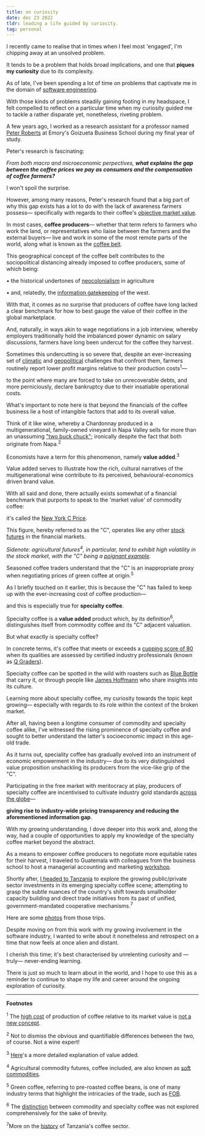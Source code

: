 ```yaml
---
title: on curiosity
date: dec 23 2022
tldr: leading a life guided by curiosity.
tag: personal
---
```


I recently came to realise that in times when I feel most 'engaged', I'm chipping away at an unsolved problem.

It tends to be a problem that holds broad implications, and one that **piques my curiosity** due to its complexity. 

As of late, I've been spending a lot of time on problems that captivate me in the domain of [software engineering](https://stackoverflow.com/questions/74831564/how-to-minimise-data-loss-when-migrating-a-high-traffic-dynamodb-table-in-order).

With those kinds of problems steadily gaining footing in my headspace, I felt compelled to reflect on a particular time when my curiosity guided me to tackle a rather disparate yet, nonetheless, riveting problem.

A few years ago, I worked as a research assistant for a professor named [Peter Roberts](https://goizueta.emory.edu/faculty/profiles/peter-roberts) at Emory's Goizueta Business School during my final year of study.

Peter's research is fascinating: 

*From both macro and microeconomic perpectives, **what explains the gap between the coffee prices we pay as consumers and the compensation of coffee farmers?***

I won't spoil the surprise. 

However, among many reasons, Peter's research found that a big part of why this gap exists has a lot to do with the lack of awareness farmers possess— specifically with regards to their coffee's [objective market value](https://youtu.be/Vw2FlVV3N3c?t=130). 

In most cases, **coffee producers**— whether that term refers to farmers who work the land, or representatives who liaise between the farmers and the external buyers— live and work in some of the most remote parts of the world, along what is known as the [coffee belt](https://en.wikipedia.org/wiki/Coffee_bean#/media/File:Bean_belt_(top_20_coffee_producers_2011).svg).

This geographical concept of the coffee belt contributes to the sociopolitical distancing already imposed to coffee producers, some of which being:

• the historical undertones of [neocolonialism](https://academic.oup.com/book/3156/chapter-abstract/144029491?redirectedFrom=fulltext) in agriculture

• and, relatedly, the [information gatekeeping](https://www.tandfonline.com/doi/abs/10.1080/23802014.2018.1557959) of the west.

With that, it comes as no surprise that producers of coffee have long lacked a clear benchmark for how to best gauge the value of their coffee in the global marketplace.

And, naturally, in ways akin to wage negotiations in a job interview, whereby employers traditionally hold the imbalanced power dynamic on salary discussions, farmers have long been undercut for the coffee they harvest. 

Sometimes this undercutting is so severe that, despite an ever-increasing set of [climatic](https://sites.lsa.umich.edu/sustainablefoodsystems/2015/09/18/coffee-killer-tracking-la-roya-the-fungus-threatening-coffees-future/) and [geopolitical](https://intelligence.coffee/2022/03/fertiliser-prices-coffee-growing-conflict-ukraine/) challenges that confront them, farmers routinely report lower profit margins relative to their production costs<sup>1</sup>— 

to the point where many are forced to take on unrecoverable debts, and more perniciously, declare bankruptcy due to their insatiable operational costs.

What's important to note here is that beyond the financials of the coffee business lie a host of intangible factors that add to its overall value.

Think of it like wine, whereby a Chardonnay produced in a multigenerational, family-owned vineyard in Napa Valley sells for more than an unassuming ["two buck chuck"](https://en.wikipedia.org/wiki/Charles_Shaw_wine); ironically despite the fact that both originate from Napa.<sup>2</sup>

Economists have a term for this phenomenon, namely **value added**.<sup>3</sup> 

Value added serves to illustrate how the rich, cultural narratives of the multigenerational wine contribute to its perceived, behavioural-economics driven brand value. 

With all said and done, there actually exists somewhat of a financial benchmark that purports to speak to the 'market value' of commodity coffee: 

it's called the [New York C Price](https://ycharts.com/indicators/new_york_arabica_coffee_price).

This figure, hereby referred to as the "C", operates like any other [stock futures](https://seekingalpha.com/article/4437307-what-are-stock-market-futures) in the financial markets. 

*Sidenote: agricultural futures<sup>4</sup>, in particular, tend to exhibit high volatility in the stock market, with the "C" being a [poignant example](https://www.ico.org/news/coffee-break-series-2e.pdf).* 

Seasoned coffee traders understand that the "C" is an inappropriate proxy when negotiating prices of green coffee at origin.<sup>5</sup> 

As I briefly touched on it earlier, this is because the "C" has failed to keep up with the ever-increasing cost of coffee production— 

and this is especially true for **specialty coffee**. 

Specialty coffee is a **value added** product which, by its definition<sup>6</sup>, distinguishes itself from commodity coffee and its "C" adjacent valuation.

But what exactly is specialty coffee?

In concrete terms, it's coffee that meets or exceeds a [cupping score of 80](https://www.thirdwavecoffeeroasters.com/blogs/blog/what-is-speciality-coffee-and-how-is-it-graded) when its qualities are assessed by certified industry professionals (known as [Q Graders](https://www.coffeeinstitute.org/certification/people/q-graders)). 

Specialty coffee can be spotted in the wild with roasters such as [Blue Bottle](https://bluebottlecoffee.com/us/eng/collection/single-origin) that carry it, or through people like [James Hoffmann](https://youtu.be/7SM2Jrot-ZM) who share insights into its culture.

Learning more about specialty coffee, my curiosity towards the topic kept growing— especially with regards to its role within the context of the broken market. 

After all, having been a longtime consumer of commodity and specialty coffee alike, I've witnessed the rising prominence of specialty coffee and sought to better understand the latter's socioeconomic impact in this age-old trade.

As it turns out, speciality coffee has gradually evolved into an instrument of economic empowerment in the industry— due to its very distinguished value proposition unshackling its producers from the vice-like grip of the "C".

Participating in the free market with meritocracy at play, producers of specialty coffee are incentivised to cultivate industry gold standards [across the globe](https://allianceforcoffeeexcellence.org/brazil-2021/#1640023456252-075acb18-b088)— 

**giving rise to industry-wide pricing transparency and reducing the aforementioned information gap**. 

With my growing understanding, I dove deeper into this work and, along the way, had a couple of opportunities to apply my knowledge of the specialty coffee market beyond the abstract.

As a means to empower coffee producers to negotiate more equitable rates for their harvest, I traveled to Guatemala with  colleagues from the business school to host a managerial accounting and marketing [workshop](https://www.youtube.com/watch?v=41O5mTJ_tnU&t=15s).

Shortly after, [I headed to Tanzania](https://drive.google.com/file/d/13skTHbeOnTvYvPPq2eBlGeugpEM2kCSu/view?usp=sharing) to explore the growing public/private sector investments in its emerging specialty coffee scene; attempting to grasp the subtle nuances of the country's shift towards smallholder capacity building and direct trade initiatives from its past of unified, government-mandated cooperative mechanisms.<sup>7</sup>  

Here are some [photos](https://photos.app.goo.gl/phhvnWo5731pDw8J9) from those trips. 

Despite moving on from this work with my growing involvement in the software industry, I wanted to write about it nonetheless and retrospect on a time that now feels at once alien and distant.

I cherish this time; it's best characterised by unrelenting curiosity and —truly— never-ending learning.

There is just so much to learn about in the world, and I hope to use this as a reminder to continue to shape my life and career around the ongoing exploration of curiosity.  

<hr>

**Footnotes**

<sup>1</sup> The [high cost](https://dailycoffeenews.com/2019/05/30/the-cost-of-financially-sustainable-coffee-production-a-study-by-fair-trade-usa-and-cornell-university/) of production of coffee relative to its market value is [not a new concept](http://www.ico.org/documents/cy2015-16/icc-117-6e-economic-sustainability.pdf?utm_source=ICO+Public+List&utm_campaign=1f5939c2cf-6th-Forum-Coffee-Sector-Finance-22Aug16-PR&utm_medium=email&utm_term=0_61b9999858-1f5939c2cf-246084033&mc_cid=1f5939c2cf). 

<sup>2</sup> Not to dismiss the obvious and quantifiable differences between the two, of course. Not a wine expert!

<sup>3</sup> [Here](https://www.investopedia.com/terms/v/valueadded.asp)'s a more detailed explanation of value added.

<sup>4</sup> Agricultural commodity futures, coffee included, are also known as [soft commodities](https://www.investopedia.com/terms/s/softcommodity.asp#:~:text=Understanding%20Soft%20Commodities&text=Due%20to%20the%20uncertainties%20of,more%20volatile%20than%20other%20futures.).

<sup>5</sup> Green coffee, referring to pre-roasted coffee beans, is one of many industry terms that highlight the intricacies of the trade, such as [FOB](https://youtu.be/s_8-s8wqhx4?t=34).

<sup>6</sup> The [distinction](https://static1.squarespace.com/static/584f6bbef5e23149e5522201/t/61656536b3ef6570d80794cc/1634035009273/Attributes+Framework+Whitepaper+2021+-+Release+1.2+Reduced.pdf) between commodity and specialty coffee was not  explored comprehensively for the sake of brevity.

<sup>7</sup>More on the [history](https://web.archive.org/web/20090903224807/http://www.usaid.gov/stories/tanzania/cs_tanzania_coffee.html) of Tanzania's coffee sector.   